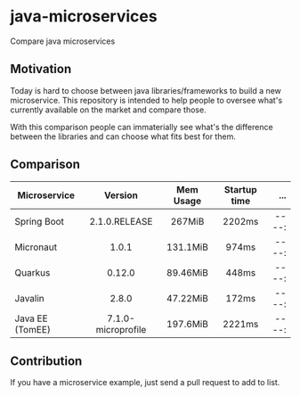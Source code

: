 # java-microservices

Compare java microservices

## Motivation

Today is hard to choose between java libraries/frameworks to build a new microservice.
This repository is intended to help people to oversee what's currently available on the market and compare those.

With this comparison people can immaterially see what's the difference between the libraries and can choose what fits best for them.

## Comparison

| Microservice    |      Version       | Mem Usage | Startup time |   ... |
| --------------- | :----------------: | :-------: | :----------: | ----: |
| Spring Boot     |   2.1.0.RELEASE    |  267MiB   |    2202ms    | ----: |
| Micronaut       |       1.0.1        | 131.1MiB  |    974ms     | ----: |
| Quarkus         |       0.12.0       | 89.46MiB  |    448ms     | ----: |
| Javalin         |       2.8.0        | 47.22MiB  |    172ms     | ----: |
| Java EE (TomEE) | 7.1.0-microprofile | 197.6MiB  |    2221ms    | ----: |

## Contribution

If you have a microservice example, just send a pull request to add to list.

